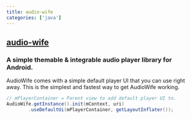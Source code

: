 ```yaml
---
title: audio-wife
categories: ['java']
---
```

## [audio-wife](https://github.com/jaydeepw/audio-wife)

### A simple themable & integrable audio player library for Android.


AudioWife comes with a simple default player UI that you can use right away.
This is the simplest and fastest way to get AudioWife working.

```java
// mPlayerContainer = Parent view to add default player UI to.
AudioWife.getInstance().init(mContext, uri)
		.useDefaultUi(mPlayerContainer, getLayoutInflater());

```
